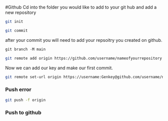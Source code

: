 #Github
Cd into the folder you would like to add to your git hub and add a new repository  

```bash
git init
```

 

```bash
git commit
```

after your commit you will need to add your repsoitry you created on github.

```c
git branch -M main

```

```bash
git remote add origin https://github.com/username/nameofyourrepository
```

Now we can add our key and make our first commit. 

```bash
git remote set-url origin https://username:Genkey@github.com/username/nameofrepository
```

### Push error

```bash
git push -f origin
```

### Push to github
